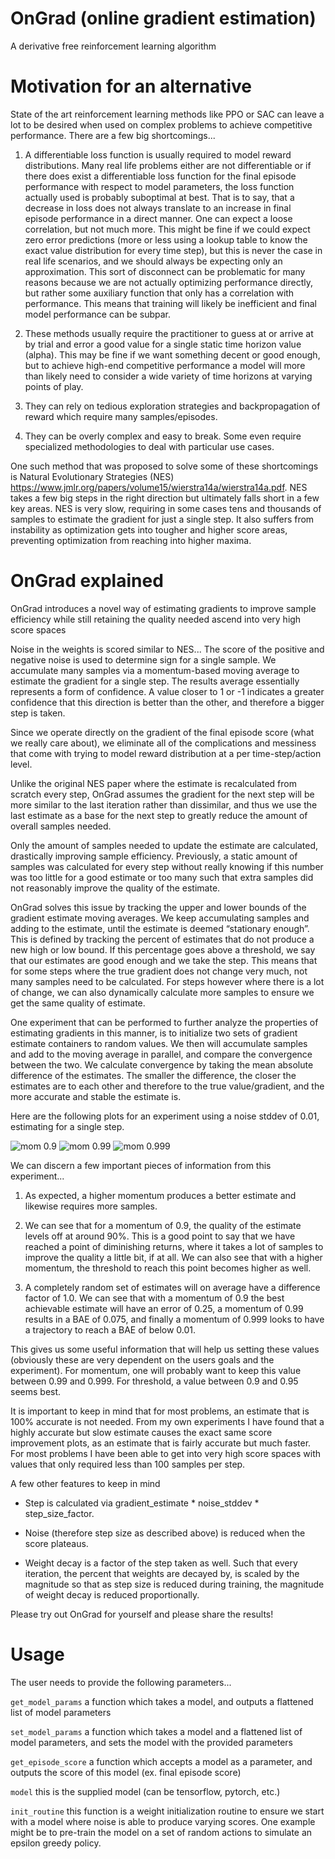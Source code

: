 # OnGrad (online gradient estimation)
A derivative free reinforcement learning algorithm

# Motivation for an alternative

State of the art reinforcement learning methods like PPO or SAC can leave a lot to be desired when used on complex problems to achieve competitive performance. There are a few big shortcomings...

1) A differentiable loss function is usually required to model reward distributions. Many real life problems either are not differentiable or if there does exist a differentiable loss function for the final episode performance with respect to model parameters, the loss function actually used is probably suboptimal at best. That is to say, that a decrease in loss does not always translate to an increase in final episode performance in a direct manner. One can expect a loose correlation, but not much more. This might be fine if we could expect zero error predictions (more or less using a lookup table to know the exact value distribution for every time step), but this is never the case in real life scenarios, and we should always be expecting only an approximation. This sort of disconnect can be problematic for many reasons because we are not actually optimizing performance directly, but rather some auxiliary function that only has a correlation with performance. This means that training will likely be inefficient and final model performance can be subpar.

2) These methods usually require the practitioner to guess at or arrive at by trial and error a good value for a single static time horizon value (alpha). This may be fine if we want something decent or good enough, but to achieve high-end competitive performance a model will more than likely need to consider a wide variety of time horizons at varying points of play.

3) They can rely on tedious exploration strategies and backpropagation of reward which require many samples/episodes.

4) They can be overly complex and easy to break. Some even require specialized methodologies to deal with particular use cases.

One such method that was proposed to solve some of these shortcomings is Natural Evolutionary Strategies (NES) https://www.jmlr.org/papers/volume15/wierstra14a/wierstra14a.pdf. NES takes a few big steps in the right direction but ultimately falls short in a few key areas. NES is very slow, requiring in some cases tens and thousands of samples to estimate the gradient for just a single step. It also suffers from instability as optimization gets into tougher and higher score areas, preventing optimization from reaching into higher maxima.

# OnGrad explained

OnGrad introduces a novel way of estimating gradients to improve sample efficiency while still retaining the quality needed ascend into very high score spaces

Noise in the weights is scored similar to NES... The score of the positive and negative noise is used to determine sign for a single sample. We accumulate many samples via a momentum-based moving average to estimate the gradient for a single step. The results average essentially represents a form of confidence. A value closer to 1 or -1 indicates a greater confidence that this direction is better than the other, and therefore a bigger step is taken.

Since we operate directly on the gradient of the final episode score (what we really care about), we eliminate all of the complications and messiness that come with trying to model reward distribution at a per time-step/action level.

Unlike the original NES paper where the estimate is recalculated from scratch every step, OnGrad assumes the gradient for the next step will be more similar to the last iteration rather than dissimilar, and thus we use the last estimate as a base for the next step to greatly reduce the amount of overall samples needed.

Only the amount of samples needed to update the estimate are calculated, drastically improving sample efficiency. Previously, a static amount of samples was calculated for every step without really knowing if this number was too little for a good estimate or too many such that extra samples did not reasonably improve the quality of the estimate.

OnGrad solves this issue by tracking the upper and lower bounds of the gradient estimate moving averages. We keep accumulating samples and adding to the estimate, until the estimate is deemed “stationary enough”. This is defined by tracking the percent of estimates that do not produce a new high or low bound. If this percentage goes above a threshold, we say that our estimates are good enough and we take the step. This means that for some steps where the true gradient does not change very much, not many samples need to be calculated. For steps however where there is a lot of change, we can also dynamically calculate more samples to ensure we get the same quality of estimate.

One experiment that can be performed to further analyze the properties of estimating gradients in this manner, is to initialize two sets of gradient estimate containers to random values. We then will accumulate samples and add to the moving average in parallel, and compare the convergence between the two. We calculate convergence by taking the mean absolute difference of the estimates. The smaller the difference, the closer the estimates are to each other and therefore to the true value/gradient, and the more accurate and stable the estimate is.

Here are the following plots for an experiment using a noise stddev of 0.01, estimating for a single step.

![mom 0.9](https://github.com/ben-arnao/OnGrad/blob/main/images/test_0.9.png?raw=true)
![mom 0.99](https://github.com/ben-arnao/OnGrad/blob/main/images/test_0.99.png?raw=true)
![mom 0.999](https://github.com/ben-arnao/OnGrad/blob/main/images/test_0.999.png?raw=true)

We can discern a few important pieces of information from this experiment...

1) As expected, a higher momentum produces a better estimate and likewise requires more samples.

2) We can see that for a momentum of 0.9, the quality of the estimate levels off at around 90%. This is a good point to say that we have reached a point of diminishing returns, where it takes a lot of samples to improve the quality a little bit, if at all. We can also see that with a higher momentum, the threshold to reach this point becomes higher as well.

3) A completely random set of estimates will on average have a difference factor of 1.0. We can see that with a momentum of 0.9 the best achievable estimate will have an error of 0.25, a momentum of 0.99 results in a BAE of 0.075, and finally a momentum of 0.999 looks to have a trajectory to reach a BAE of below 0.01.

This gives us some useful information that will help us setting these values (obviously these are very dependent on the users goals and the experiment). For momentum, one will probably want to keep this value between 0.99 and 0.999. For threshold, a value between 0.9 and 0.95 seems best.

It is important to keep in mind that for most problems, an estimate that is 100% accurate is not needed. From my own experiments I have found that a highly accurate but slow estimate causes the exact same score improvement plots, as an estimate that is fairly accurate but much faster. For most problems I have been able to get into very high score spaces with values that only required less than 100 samples per step.

A few other features to keep in mind

* Step is calculated via gradient_estimate * noise_stddev * step_size_factor.

* Noise (therefore step size as described above) is reduced when the score plateaus.

* Weight decay is a factor of the step taken as well. Such that every iteration, the percent that weights are decayed by, is scaled by the magnitude so that as step size is reduced during training, the magnitude of weight decay is reduced proportionally.

Please try out OnGrad for yourself and please share the results!

# Usage

The user needs to provide the following parameters...

```get_model_params``` a function which takes a model, and outputs a flattened list of model parameters

```set_model_params``` a function which takes a model and a flattened list of model parameters, and sets the model with the provided parameters

```get_episode_score``` a function which accepts a model as a parameter, and outputs the score of this model (ex. final episode score)

```model``` this is the supplied model (can be tensorflow, pytorch, etc.)

```init_routine``` this function is a weight initialization routine to ensure we start with a model where noise is able to produce varying scores. One example might be to pre-train the model on a set of random actions to simulate an epsilon greedy policy.
